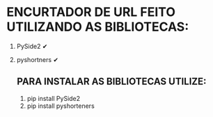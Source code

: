 # ENCURTADOR DE URL FEITO UTILIZANDO AS BIBLIOTECAS:

1. PySide2  ✔

2. pyshortners  ✔

   ## PARA INSTALAR AS BIBLIOTECAS UTILIZE:

   1. pip install PySide2 
   2. pip install pyshorteners

   